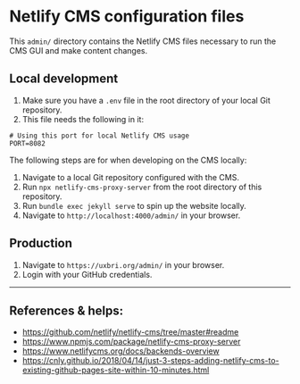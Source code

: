 # Netlify CMS configuration files

This `admin/` directory contains the Netlify CMS files necessary to run the CMS GUI and make content changes.

## Local development

1. Make sure you have a `.env` file in the root directory of your local Git repository.
2. This file needs the following in it:

```
# Using this port for local Netlify CMS usage
PORT=8082
```

The following steps are for when developing on the CMS locally:

1. Navigate to a local Git repository configured with the CMS.
2. Run `npx netlify-cms-proxy-server` from the root directory of this repository.
3. Run `bundle exec jekyll serve` to spin up the website locally.
4. Navigate to `http://localhost:4000/admin/` in your browser.

## Production

1. Navigate to `https://uxbri.org/admin/` in your browser.
2. Login with your GitHub credentials.
---

## References & helps:

* https://github.com/netlify/netlify-cms/tree/master#readme
* https://www.npmjs.com/package/netlify-cms-proxy-server
* https://www.netlifycms.org/docs/backends-overview
* https://cnly.github.io/2018/04/14/just-3-steps-adding-netlify-cms-to-existing-github-pages-site-within-10-minutes.html